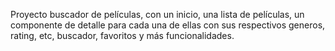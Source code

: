Proyecto buscador de películas, con un inicio, una lista de películas, un componente de detalle para cada una de ellas con sus respectivos generos, rating, etc, buscador, favoritos y más funcionalidades.
